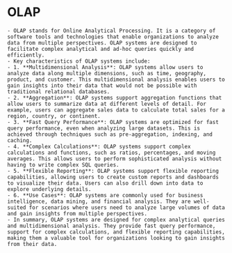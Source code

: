 # OLAP
	- OLAP stands for Online Analytical Processing. It is a category of software tools and technologies that enable organizations to analyze data from multiple perspectives. OLAP systems are designed to facilitate complex analytical and ad-hoc queries quickly and efficiently.
	- Key characteristics of OLAP systems include:
	- 1. **Multidimensional Analysis**: OLAP systems allow users to analyze data along multiple dimensions, such as time, geography, product, and customer. This multidimensional analysis enables users to gain insights into their data that would not be possible with traditional relational databases.
	- 2. **Aggregation**: OLAP systems support aggregation functions that allow users to summarize data at different levels of detail. For example, users can aggregate sales data to calculate total sales for a region, country, or continent.
	- 3. **Fast Query Performance**: OLAP systems are optimized for fast query performance, even when analyzing large datasets. This is achieved through techniques such as pre-aggregation, indexing, and caching.
	- 4. **Complex Calculations**: OLAP systems support complex calculations and functions, such as ratios, percentages, and moving averages. This allows users to perform sophisticated analysis without having to write complex SQL queries.
	- 5. **Flexible Reporting**: OLAP systems support flexible reporting capabilities, allowing users to create custom reports and dashboards to visualize their data. Users can also drill down into data to explore underlying details.
	- 6. **Use Cases**: OLAP systems are commonly used for business intelligence, data mining, and financial analysis. They are well-suited for scenarios where users need to analyze large volumes of data and gain insights from multiple perspectives.
	- In summary, OLAP systems are designed for complex analytical queries and multidimensional analysis. They provide fast query performance, support for complex calculations, and flexible reporting capabilities, making them a valuable tool for organizations looking to gain insights from their data.